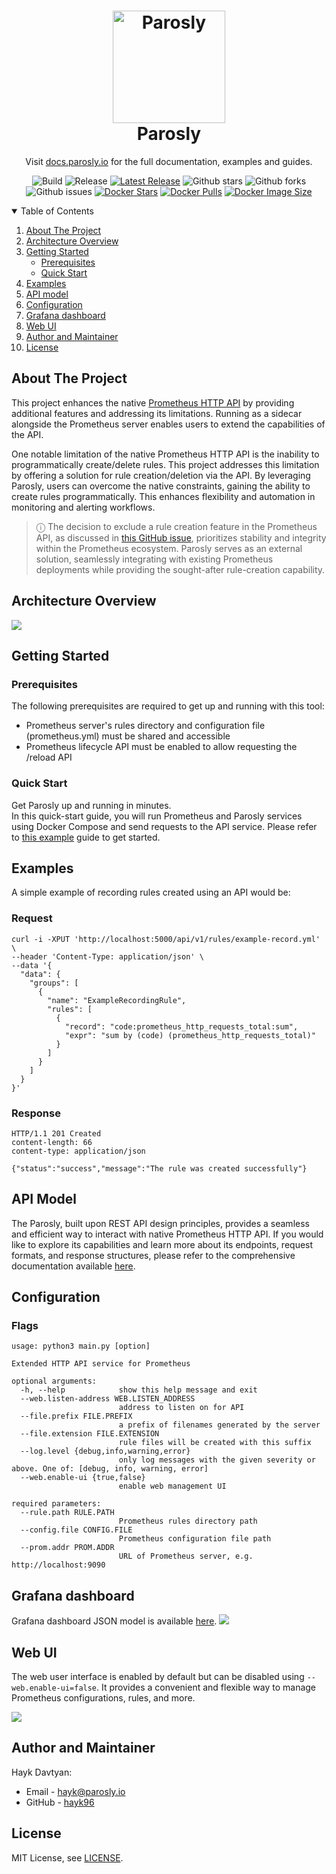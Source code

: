 <h1 align="center" style="border-bottom: none">
    <a href="https://docs.parosly.io" target="_blank"><img alt="Parosly" src="ui/assets/images/logo-parosly.svg" height="180px" width="180px"></a><br>Parosly
</h1>

<p align="center">Visit <a href="https://docs.parosly.io" target="_blank">docs.parosly.io</a> for the full documentation,
examples and guides.</p>

<div align="center">

![Build](https://github.com/parosly/parosly/actions/workflows/build.yml/badge.svg)
![Release](https://github.com/parosly/parosly/actions/workflows/release.yml/badge.svg)
[![Latest Release](https://img.shields.io/github/release/parosly/parosly.svg?label=latest%20release)](https://github.com/parosly/parosly/releases)
![Github stars](https://badgen.net/github/stars/parosly/parosly?icon=github&label=stars)
![Github forks](https://badgen.net/github/forks/parosly/parosly?icon=github&label=forks)
![Github issues](https://img.shields.io/github/issues/parosly/parosly)
[![Docker Stars](https://badgen.net/docker/stars/parosly/parosly?icon=docker&label=stars)](https://hub.docker.com/r/parosly/parosly/)
[![Docker Pulls](https://badgen.net/docker/pulls/parosly/parosly?icon=docker&label=pulls)](https://hub.docker.com/r/parosly/parosly/)
[![Docker Image Size](https://badgen.net/docker/size/parosly/parosly?icon=docker&label=image%20size)](https://hub.docker.com/r/parosly/parosly/)

</div>

<!-- TABLE OF CONTENTS -->
<details open="open">
  <summary>Table of Contents</summary>
  <ol>
    <li>
      <a href="#about-the-project">About The Project</a>
    </li>
    <li>
      <a href="#architecture-overview">Architecture Overview</a>
    </li>
    <li>
      <a href="#getting-started">Getting Started</a>
      <ul>
        <li><a href="#prerequisites">Prerequisites</a></li>
        <li><a href="#quick-start">Quick Start</a></li>
      </ul>
    </li>
    <li><a href="#examples">Examples</a></li>
    <li><a href="#api-model">API model</a></li>
    <li><a href="#configuration">Configuration</a></li>
    <li><a href="#grafana-dashboard">Grafana dashboard</a></li>
    <li><a href="#web-ui">Web UI</a></li>
    <li><a href="#author-and-maintainer">Author and Maintainer</a></li>
    <li><a href="#license">License</a></li>
  </ol>
</details>

<!-- ABOUT THE PROJECT -->
## About The Project

This project enhances the native [Prometheus HTTP API](https://prometheus.io/docs/prometheus/latest/querying/api/) by 
providing additional features and addressing its limitations. Running as a sidecar alongside the Prometheus server 
enables users to extend the capabilities of the API.

One notable limitation of the native Prometheus HTTP API is the inability to programmatically create/delete rules. This 
project addresses this limitation by offering a solution for rule creation/deletion via the API. By leveraging 
Parosly, users can overcome the native constraints, gaining the ability to create rules programmatically. This 
enhances flexibility and automation in monitoring and alerting workflows.

> ⓘ The decision to exclude a rule creation feature in the Prometheus API, as discussed in 
> [this GitHub issue](https://github.com/prometheus/alertmanager/issues/552), prioritizes stability and integrity within
> the Prometheus ecosystem. Parosly serves as an external solution, seamlessly integrating with existing 
> Prometheus deployments while providing the sought-after rule-creation capability.

<!-- ARCHITECTURE OVERVIEW -->
## Architecture Overview
![](docs/images/architecture.png)

<!-- GETTING STARTED -->
## Getting Started

### Prerequisites

The following prerequisites are required to get up and running with this tool:
- Prometheus server's rules directory and configuration file (prometheus.yml) must be shared and accessible
- Prometheus lifecycle API must be enabled to allow requesting the /reload API

### Quick Start

Get Parosly up and running in minutes.    
In this quick-start guide, you will run Prometheus and Parosly services using Docker Compose and send requests to
the API service. Please refer to [this example](https://github.com/parosly/parosly/tree/main/docs/examples/docker#getting-started-with-docker-compose) 
guide to get started.

<!-- ARCHITECTURE OVERVIEW -->
## Examples
A simple example of recording rules created using an API would be:

### Request

```shell
curl -i -XPUT 'http://localhost:5000/api/v1/rules/example-record.yml' \
--header 'Content-Type: application/json' \
--data '{
  "data": {
    "groups": [
      {
        "name": "ExampleRecordingRule",
        "rules": [
          {
            "record": "code:prometheus_http_requests_total:sum",
            "expr": "sum by (code) (prometheus_http_requests_total)"
          }
        ]
      }
    ]
  }
}'
```

### Response

```
HTTP/1.1 201 Created
content-length: 66
content-type: application/json

{"status":"success","message":"The rule was created successfully"}
```

<!-- ARCHITECTURE OVERVIEW -->
## API Model

The Parosly, built upon REST API design principles, provides a seamless and efficient way to interact with 
native Prometheus HTTP API. If you would like to explore its capabilities and learn more about its endpoints, request 
formats, and response structures, please refer to the comprehensive documentation available [here](https://docs.parosly.io).

<!-- CONFIGURATION -->
## Configuration

### Flags

```text
usage: python3 main.py [option]

Extended HTTP API service for Prometheus

optional arguments:
  -h, --help            show this help message and exit
  --web.listen-address WEB.LISTEN_ADDRESS
                        address to listen on for API
  --file.prefix FILE.PREFIX
                        a prefix of filenames generated by the server
  --file.extension FILE.EXTENSION
                        rule files will be created with this suffix
  --log.level {debug,info,warning,error}
                        only log messages with the given severity or above. One of: [debug, info, warning, error]
  --web.enable-ui {true,false}
                        enable web management UI

required parameters:
  --rule.path RULE.PATH
                        Prometheus rules directory path
  --config.file CONFIG.FILE
                        Prometheus configuration file path                        
  --prom.addr PROM.ADDR
                        URL of Prometheus server, e.g. http://localhost:9090
```

<!-- GRAFANA DASHBOARD -->
## Grafana dashboard

Grafana dashboard JSON model is available [here](https://github.com/parosly/parosly/tree/main/grafana/dashboard.json).
![](docs/images/dashboard.png)

<!--Web UI -->
## Web UI
The web user interface is enabled by default but can be disabled using `--web.enable-ui=false`. It provides a convenient 
and flexible way to manage Prometheus configurations, rules, and more.

![](docs/images/ui.png)

<!-- CONTACT -->
## Author and Maintainer

Hayk Davtyan:
- Email - hayk@parosly.io
- GitHub - [hayk96](https://github.com/hayk96)

## License

MIT License, see [LICENSE](https://github.com/parosly/parosly/blob/main/LICENSE).
